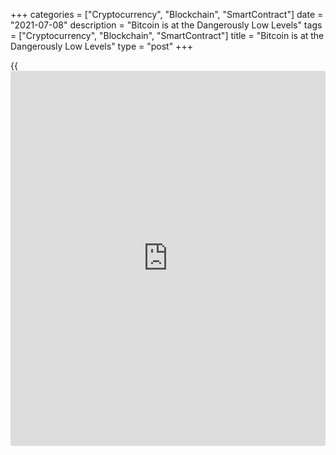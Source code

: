 +++
categories = ["Cryptocurrency", "Blockchain", "SmartContract"]
date = "2021-07-08"
description = "Bitcoin is at the Dangerously Low Levels"
tags = ["Cryptocurrency", "Blockchain", "SmartContract"]
title = "Bitcoin is at the Dangerously Low Levels"
type = "post"
+++

{{<iframe id="large-banner" src="https://www.bounty.group/#slide=1.0" width="100%" height="600" scrolling="no" style="border: 0px solid rgb(216, 221, 230); border-radius: 3px;">}}

There is a summer lull in the crypto market, which, however, may just be
the calm before the storm. Over the past 24 hours, Bitcoin has lost 7%
and is trading around $32.3K. The price dynamic of the first
cryptocurrency with seriously reduced trading volumes is considered a
worrying sign. After all, if the market is affected by a small number of
open positions, then any small storm could turn into a large-scale sell-
off, disrupting an avalanche of stop orders.

![Bitcoin is at the Dangerously Low Levels][1]

The current levels near the local lows of the last two months make us
watch with bated breath for further movements. The decline of the first
cryptocurrency under $30k is likely to trigger a new wave of
liquidation. But the most alarming thing for crypto-enthusiasts is that
such an outcome will underscore the prolonged nature of the correction,
increasing speculation around a new “crypto winter” like in 2018.

Whether this is true or not, we will find out in the near future, but
for now, all major altcoins duplicate the price dynamics of the first
coin. The leading altcoin Ethereum is losing almost 6% in the last 24
hours, trading around $2,250, which is quite a comfortable level. The
project is consistently moving along the roadmap of the transition to
PoS. The developers have the confidence of market participants, and
Goldman Sachs recently called Ethereum more promising than Bitcoin.

![Bitcoin is at the Dangerously Low Levels][2]

If you try to summarise the number of projects and directions working on
this [blockchain](https://www.letsplayfx.com/blog/trade-forex-with-bitcoin/), there is an understanding that Ethereum may indeed, in
the long term, supersede BTC in [terms](https://www.fintechee.com/terms/) of usage, which will be the
foundation of the price. Stablecoins, De-Fi, and NFT tokens are running
on the Ethereum [blockchain](https://www.letsplayfx.com/blog/trade-forex-with-bitcoin/). Since the beginning of 2021, $2.5 billion
worth of NFT tokens have been sold.

Visa’s data also looks encouraging, showing that more than $1 billion in
transactions have been made through cryptocurrencies since the beginning
of 2021. Various companies are increasingly offering cryptocurrency-
based products to customers. The ability to peg a cryptocurrency wallet
to one of the leading payment processors will significantly increase the
use of crypto products.

At this point, big capital may be watching the process of miners moving.
After the Chinese authorities banned miners, the hash rate in the
[blockchain](https://www.letsplayfx.com/blog/trade-forex-with-bitcoin/) fell by almost 50%, which led to significant changes in both
the difficulty of the algorithm and the profits of the remaining online
miners. At the moment, they are making income as if Bitcoin is worth
about $60K.

The miners’ likely choice of location for their work could affect the
market outlook. Moving to the U.S. could improve the image of the first
cryptocurrency, but there are suspicions that miners fear the U.S.
authorities as much as the Chinese. Kazakhstan, Mongolia and other
neighbouring countries with cold climates and access to cheap energy
could become new locations.

For now, according to Glassnode, the time of calculations of one block
has reached the highest value in Bitcoin [history](https://www.fixpro.org/post/chargeless-historical-data-api-backtesting/). While this could cause
problems for the network in the event of high demand, the recalculation
of difficulty will correct for any changes in the hash rate. On the
other hand, we are now seeing a lucky combination in the market, with
some miners stopping mining new coins and spending their savings due to
the move, while others are mining significantly more than they are
spending.

_Source:[FXPro][3]_

   1. /files/downloads/9/e/5/9e569cf5a1cc7e9c7ba32b3c69b43f75_46e7caa43897cccb160c85342ae260d6.png
   2. /files/downloads/e/e/7/ee7d9a84eae7e7e94626ddeac04ee49c_8f5e2bfaa43368a6e3601cf84e3dfe65.png
   3. /geturl/index/3d172caeae0f083b4cf8bc9c8ef2b1ad96bd4e98/